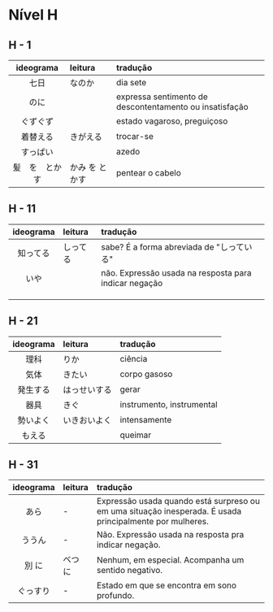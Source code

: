 # Nível H

## H - 1

| ideograma | leitura | tradução |
|:---------:|:--------|:---------|
| 七日 | なのか | dia sete |
| のに |  | expressa sentimento de descontentamento ou insatisfação |
| ぐずぐず |  | estado vagaroso, preguiçoso |
| 着替える | きがえる | trocar-se |
| すっぱい |  | azedo |
| 髪　を　とかす | かみ を とかす | pentear o cabelo |


## H - 11

| ideograma | leitura | tradução |
|:---------:|:--------|:---------|
| 知ってる | しってる | sabe? É a forma abreviada de "しっている" |
| いや |  | não. Expressão usada na resposta para indicar negação |
|  |  |  |
|  |  |  |
|  |  |  |


## H - 21

| ideograma | leitura | tradução |
|:---------:|:--------|:---------|
| 理科 | りか | ciência |
| 気体 | きたい | corpo gasoso |
| 発生する | はっせいする | gerar |
| 器具 | きぐ | instrumento, instrumental |
| 勢いよく | いきおいよく | intensamente |
| もえる |  | queimar |


## H - 31

| ideograma | leitura | tradução |
|:---------:|:--------|:---------|
| あら | - | Expressão usada quando está surpreso ou em uma situação inesperada. É usada principalmente por mulheres. |
| ううん | - | Não. Expressão usada na resposta pra indicar negação. |
| 別 に | べつ に | Nenhum, em especial. Acompanha um sentido negativo. |
| ぐっすり | - | Estado em que se encontra em sono profundo. |
